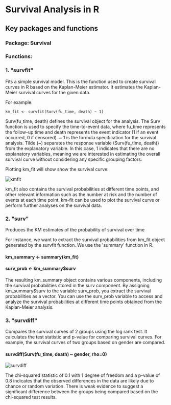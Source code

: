 # Survival Analysis in R
## Key packages and functions
### Package: Survival
### Functions:

### 1. "survfit"
Fits a simple survival model. This is the function used to create survival curves in R based on the Kaplan-Meier estimator. It estimates the Kaplan-Meier survival curves for the given data. 

For example:


```
km_fit <- survfit(Surv(fu_time, death) ~ 1)
```

Surv(fu_time, death) defines the survival object for the analysis. The Surv function is used to specify the time-to-event data, where fu_time represents the follow-up time and death represents the event indicator (1 if an event occurred, 0 if censored). ~ 1 is the formula specification for the survival analysis. Tilde (~) separates the response variable (Surv(fu_time, death)) from the explanatory variable. In this case, 1 indicates that there are no explanatory variables, meaning we are interested in estimating the overall survival curve without considering any specific grouping factors.

Plotting km_fit will show show the survival curve:

![kmfit](https://github.com/1Genevieve/Survival_Analysis/blob/master/kmfit2.JPG)

km_fit also contains the survival probabilities at different time points, and other relevant information such as the number at risk and the number of events at each time point. km-fit can be used to plot the survival curve or perform further analyses on the survival data. 

### 2. "surv" 
Produces the KM estimates of the probability of survival over time

For instance, we want to extract the survival probabilities from km_fit object generated by the survfit function. We use the 'summary' function in R. 

#### km_summary <- summary(km_fit)
#### surv_prob <- km_summary$surv

The resulting km_summary object contains various components, including the survival probabilities stored in the surv component. By assigning km_summary$surv to the variable surv_prob, you extract the survival probabilities as a vector. You can use the surv_prob variable to access and analyze the survival probabilities at different time points obtained from the Kaplan-Meier analysis.

### 3. "survdiff" 
Compares the survival curves of 2 groups using the log rank test. It calculates the test statistic and p-value for comparing survival curves. For example, the survival curves of two groups based on gender are compared. 

#### survdiff(Surv(fu_time, death) ~ gender, rho=0)

![survdiff](https://github.com/1Genevieve/Survival_Analysis/blob/master/survdiff1.JPG)

The chi-squared statistic of 0.1 with 1 degree of freedom and a p-value of 0.8 indicates that the observed differences in the data are likely due to chance or random variation. There is weak evidence to suggest a significant difference between the groups being compared based on the chi-squared test results.


